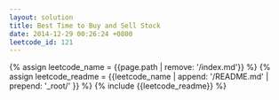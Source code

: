 ```yaml
---
layout: solution
title: Best Time to Buy and Sell Stock
date: 2014-12-29 00:26:24 +0800
leetcode_id: 121
---
```

{% assign leetcode_name = {{page.path | remove: '/index.md'}}  %}
{% assign leetcode_readme = {{leetcode_name | append: '/README.md' | prepend: '_root/' }}  %}
{% include {{leetcode_readme}} %}
